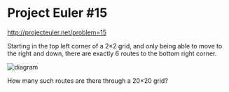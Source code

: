 # Project Euler #15

http://projecteuler.net/problem=15

Starting in the top left corner of a 2×2 grid, and only being able to move to the right and down, there are exactly 6 routes to the bottom right corner.

![diagram](http://projecteuler.net/project/images/p_015.gif)

How many such routes are there through a 20×20 grid?
